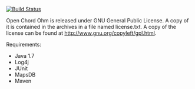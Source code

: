 [![Build Status](https://travis-ci.org/zentralsoftware/open-chord-ohm.svg?branch=master)](https://travis-ci.org/zentralsoftware/open-chord-ohm.svg?branch=master)

Open Chord Ohm is released under GNU General Public License. A copy of it is
contained in the archives in a file named license.txt.
A copy of the license can be found at http://www.gnu.org/copyleft/gpl.html.


Requirements: 

- Java 1.7
- Log4j
- JUnit
- MapsDB
- Maven
